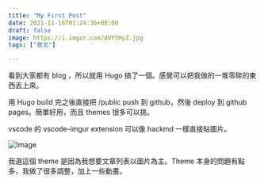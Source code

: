 ```yaml
---
title: "My First Post"
date: 2021-11-16T01:24:36+08:00
draft: false
image: https://i.imgur.com/dVY5HyZ.jpg
tags: ["廢文"]

---
```


看到大家都有 blog ，所以就用 Hugo 搞了一個。感覺可以把我做的一堆零碎的東西丟上來。

用 Hugo build 完之後直接把 /public push 到 github，然後 deploy 到 github pages。簡單好用，而且 themes 很多可以挑。

vscode 的 vscode-imgur extension 可以像 hackmd 一樣直接貼圖片。

![Image](https://i.imgur.com/dVY5HyZ.jpg#center)

我選這個 theme 是因為我想要文章列表以圖片為主。Theme 本身的問題有點多，我做了很多調整，加上一些動畫。
